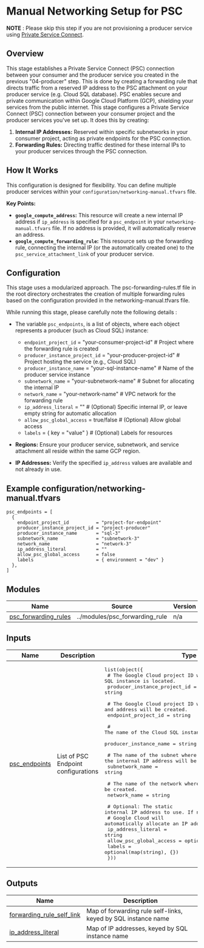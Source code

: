 # Manual Networking Setup for PSC

**NOTE** : Please skip this step if you are not provisioning a producer service using [Private Service Connect](https://cloud.google.com/vpc/docs/private-service-connect).

## Overview

This stage establishes a Private Service Connect (PSC) connection between your consumer and the producer service you created in the previous "04-producer" step. This is done by creating a forwarding rule that directs traffic from a reserved IP address to the PSC attachment on your producer service (e.g. Cloud SQL database). PSC enables secure and private communication within Google Cloud Platform (GCP), shielding your services from the public internet. This stage configures a Private Service Connect (PSC) connection between your consumer project and the producer services you've set up. It does this by creating:

1. **Internal IP Addresses:** Reserved within specific subnetworks in your consumer project, acting as private endpoints for the PSC connection.
2. **Forwarding Rules:** Directing traffic destined for these internal IPs to your producer services through the PSC connection.

## How It Works

This configuration is designed for flexibility. You can define multiple producer services within your `configuration/networking-manual.tfvars` file.

**Key Points:**

* **`google_compute_address`:**  This resource will create a new internal IP address if `ip_address` is specified for a `psc_endpoint` in your `networking-manual.tfvars` file. If no address is provided, it will automatically reserve an address.
* **`google_compute_forwarding_rule`:**  This resource sets up the forwarding rule, connecting the internal IP (or the automatically created one) to the `psc_service_attachment_link` of your producer service.

## Configuration

This stage uses a modularized approach. The psc-forwarding-rules.tf file in the root directory orchestrates the creation of multiple forwarding rules based on the configuration provided in the networking-manual.tfvars file.

While running this stage, please carefully note the following details :

- The variable `psc_endpoints`, is a list of objects, where each object represents a producer (such as Cloud SQL) instance:

    - `endpoint_project_id`           = "your-consumer-project-id"  # Project where the forwarding rule is created
    - `producer_instance_project_id`  = "your-producer-project-id"  # Project hosting the service (e.g., Cloud SQL)
    - `producer_instance_name`        = "your-sql-instance-name"    # Name of the producer service instance
    - `subnetwork_name`               = "your-subnetwork-name"     # Subnet for allocating the internal IP
    - `network_name`                  = "your-network-name"        # VPC network for the forwarding rule
    - `ip_address_literal`            = ""                 # (Optional) Specific internal IP, or leave empty string for automatic allocation
    - `allow_psc_global_access`       = true/false                  # (Optional) Allow global access
    - `labels`                        = { key = "value" }           # (Optional) Labels for resources

- **Regions:** Ensure your producer service, subnetwork, and service attachment all reside within the same GCP region.
- **IP Addresses:** Verify the specified `ip_address` values are available and not already in use.

## Example configuration/networking-manual.tfvars

```
psc_endpoints = [
  {
    endpoint_project_id          = "project-for-endpoint"
    producer_instance_project_id = "project-producer"
    producer_instance_name       = "sql-3"
    subnetwork_name              = "subnetwork-3"
    network_name                 = "network-3"
    ip_address_literal           = ""
    allow_psc_global_access      = false
    labels                       = { environment = "dev" }
  },
]
```

<!-- BEGIN_TF_DOCS -->
## Modules

| Name | Source | Version |
|------|--------|---------|
| <a name="module_psc_forwarding_rules"></a> [psc\_forwarding\_rules](#module\_psc\_forwarding\_rules) | ../modules/psc_forwarding_rule | n/a |


## Inputs

| Name | Description | Type | Default | Required |
|------|-------------|------|---------|:--------:|
| <a name="input_psc_endpoints"></a> [psc\_endpoints](#input\_psc\_endpoints) | List of PSC Endpoint configurations | <pre>list(object({<br>    # The Google Cloud project ID where the Cloud SQL instance is located.<br>    producer_instance_project_id = string<br><br>    # The Google Cloud project ID where the forwarding rule and address will be created.<br>    endpoint_project_id = string<br><br>    # The name of the Cloud SQL instance to connect to.<br>    producer_instance_name = string<br><br>    # The name of the subnet where the internal IP address will be allocated.<br>    subnetwork_name = string<br><br>    # The name of the network where the forwarding rule will be created.<br>    network_name = string<br><br>    # Optional: The static internal IP address to use. If not provided,<br>    # Google Cloud will automatically allocate an IP address.<br>    ip_address_literal = string<br>    allow_psc_global_access      = optional(bool, false)<br>    labels                       = optional(map(string), {})<br>  }))</pre> | n/a | yes |

## Outputs

| Name | Description |
|------|-------------|
| <a name="output_forwarding_rule_self_link"></a> [forwarding\_rule\_self\_link](#output\_forwarding\_rule\_self\_link) | Map of forwarding rule self-links, keyed by SQL instance name |
| <a name="output_ip_address_literal"></a> [ip\_address\_literal](#output\_ip\_address\_literal) | Map of IP addresses, keyed by SQL instance name |
<!-- END_TF_DOCS -->
